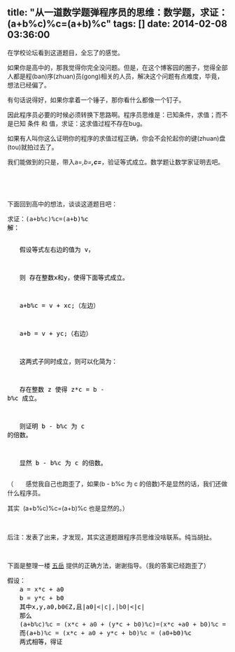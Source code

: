 title: "从一道数学题弹程序员的思维：数学题，求证：(a+b%c)%c=(a+b)%c"
tags: []
date: 2014-02-08 03:36:00
---

在学校论坛看到这道题目，全忘了的感觉。

如果你是高中的，那我觉得你完全没问题。但是，在这个博客园的圈子，觉得全部人都是程(ban)序(zhuan)员(gong)相关的人员，解决这个问题有点难度，毕竟，想法已经偏了。

<!--more-->

有句话说得好，如果你拿着一个锤子，那你看什么都像一个钉子。

因此程序员必要的时候必须转换下思路啊。程序员思维是：已知条件，求值；而不是已知 条件 和 值，求证：这求值过程不存在bug。

如果有人叫你这么证明你的程序的求值过程正确，你会不会抡起你的键(zhuan)盘(tou)就拍过去了。

我们能做到的只是，带入a=*,b=**,c=***，验证等式成立。数学题让数学家证明去吧。

&nbsp;

&nbsp;

下面回到高中的想法，谈谈这道题目吧：

<div class="cnblogs_code">
<pre>求证：(a+b%c)%c=(a+<span style="color: #000000;">b)%c
解：

　　假设等式左右边的值为 v，

　　则 存在整数x和y，使得下面等式成立。

　　a</span>+b%c = v +<span style="color: #000000;"> xc;（左边）

　　a</span>+b     = v +<span style="color: #000000;"> yc;（右边）

　　这两式子同时成立，则可以化简为：

　　存在整数 z 使得 z</span>*c = b -<span style="color: #000000;"> b%c 成立。

　　则证明 b </span>-<span style="color: #000000;"> b%c 为 c 的倍数。

　　显然 b </span>- b%c 为 c 的倍数。</pre>
</div>

<span style="line-height: 1.5;">（</span><span style="line-height: 1.5;">　　感觉我自己也跑歪了，如果(b - b%c 为 c 的倍数)不是显然的话，我们还做什么程序员。</span>

<span style="line-height: 1.5;">其实 &nbsp;</span><span style="line-height: 1.5;">(a+b%c)%c=(a+b)%c 也是显然的。</span><span style="line-height: 1.5;">）</span>

&nbsp;

后注：发表了出来，才发现，其实这道题跟程序员思维没啥联系。纯当胡扯。

&nbsp;

下面是整理一楼&nbsp;[五岳](http://home.cnblogs.com/u/228024/)&nbsp;提供的正确方法，谢谢指导。（我的答案已经跑歪了）

<div class="cnblogs_code">
<pre><span style="color: #000000;">假设：
　　a </span>= x*c +<span style="color: #000000;"> a0
　　b </span>= y*c +<span style="color: #000000;"> b0
　　其中x,y,a0,b0&isin;Z,且|a0|</span>&lt;|c|,|b0|&lt;<span style="color: #000000;">|c|
　　那么
　　(a</span>+b%c)%c = (x*c + a0 + (y*c + b0)%c)=(x*c +a0 + b0)%c = (a0 +<span style="color: #000000;"> b0)%c
　　而(a</span>+b)%c = (x*c + a0 + y*c + b0)%c = (a0+<span style="color: #000000;">b0)%c
　　两式相等，得证</span></pre>
</div>

&nbsp;

&nbsp;